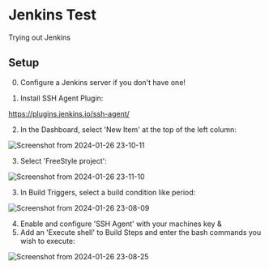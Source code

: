 # Jenkins Test

Trying out Jenkins

## Setup

0) Configure a Jenkins server if you don't have one!

1) Install SSH Agent Plugin:

https://plugins.jenkins.io/ssh-agent/

2) In the Dashboard, select 'New Item' at the top of the left column:

![Screenshot from 2024-01-26 23-10-11](https://github.com/PC-Admin/jenkins-test/assets/29645145/043eca94-5169-4139-a0da-94a65759fd2c)

3) Select 'FreeStyle project':

![Screenshot from 2024-01-26 23-11-10](https://github.com/PC-Admin/jenkins-test/assets/29645145/eaea9479-fe01-43b1-9792-60d2cded9d34)

3) In Build Triggers, select a build condition like period:

![Screenshot from 2024-01-26 23-08-09](https://github.com/PC-Admin/jenkins-test/assets/29645145/bfef97a2-639b-4e36-8741-29a792bb2cef)

4) Enable and configure 'SSH Agent' with your machines key
&
5) Add an 'Execute shell' to Build Steps and enter the bash commands you wish to execute:

![Screenshot from 2024-01-26 23-08-25](https://github.com/PC-Admin/jenkins-test/assets/29645145/13ee1f61-7875-4b6d-93d3-67a588181fae)



